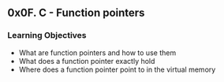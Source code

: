 ## 0x0F. C - Function pointers


### Learning Objectives

- What are function pointers and how to use them 
- What does a function pointer exactly hold 
- Where does a function pointer point to in the virtual memory
